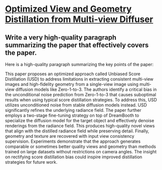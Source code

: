 # [Optimized View and Geometry Distillation from Multi-view Diffuser](https://arxiv.org/abs/2312.06198)

## Write a very high-quality paragraph summarizing the paper that effectively covers the paper.

 Here is a high-quality paragraph summarizing the key points of the paper:

This paper proposes an optimized approach called Unbiased Score Distillation (USD) to address limitations in extracting consistent multi-view images and high-fidelity geometry from a single-view image using multi-view diffusion models like Zero-1-to-3. The authors identify a critical bias in the unconditional noise prediction from Zero-1-to-3 that causes suboptimal results when using typical score distillation strategies. To address this, USD utilizes unconditioned noise from stable diffusion models instead. USD significantly refines the underlying radiance field. The paper further employs a two-stage fine-tuning strategy on top of DreamBooth to specialize the diffusion model for the target object and effectively denoise renderings from the radiance field. This produces high-quality novel views that align with the distilled radiance field while preserving detail. Finally, geometry and texture are recovered with input view consistency supervision. Experiments demonstrate that the approach generates comparable or sometimes better quality views and geometry than methods trained on large datasets without restrictions on camera angles. The insight on rectifying score distillation bias could inspire improved distillation strategies for future work.
